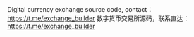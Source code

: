 Digital currency exchange source code, contact：https://t.me/exchange_builder
数字货币交易所源码，联系直达：https://t.me/exchange_builder
